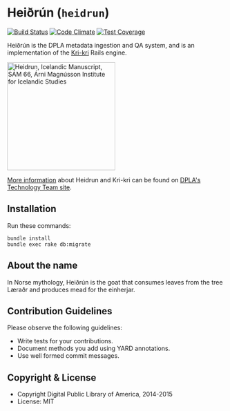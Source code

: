 Heiðrún (`heidrun`)
=======

[![Build Status](https://travis-ci.org/dpla/heidrun.svg?branch=develop)](https://travis-ci.org/dpla/heidrun) [![Code Climate](https://codeclimate.com/github/dpla/heidrun/badges/gpa.svg)](https://codeclimate.com/github/dpla/heidrun) [![Test Coverage](https://codeclimate.com/github/dpla/heidrun/badges/coverage.svg)](https://codeclimate.com/github/dpla/heidrun)

Heiðrún is the DPLA metadata ingestion and QA system, and is an implementation of the [Kri-kri](https://github.com/dpla/KriKri) Rails engine.

<a href="https://commons.wikimedia.org/wiki/File:Manuscript_Heidrun.jpg"><img alt="Heidrun, Icelandic Manuscript, SÁM 66, Árni Magnússon Institute for Icelandic Studies" src="https://upload.wikimedia.org/wikipedia/commons/e/eb/Manuscript_Heidrun.jpg" width="250"/></a>

[More information](https://digitalpubliclibraryofamerica.atlassian.net/wiki/display/TECH/Heidrun) about Heidrun and Kri-kri can be found on [DPLA's Technology Team site](https://digitalpubliclibraryofamerica.atlassian.net/wiki/display/TECH).

Installation
------------

Run these commands:

    bundle install
    bundle exec rake db:migrate

About the name
--------------

In Norse mythology, Heiðrún is the goat that consumes leaves from the tree
Læraðr and produces mead for the einherjar.

Contribution Guidelines
-----------------------
Please observe the following guidelines:

  - Write tests for your contributions.
  - Document methods you add using YARD annotations.
  - Use well formed commit messages.

Copyright & License
--------------------

  - Copyright Digital Public Library of America, 2014-2015
  - License: MIT